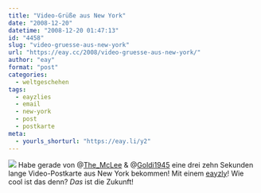 ```yaml
---
title: "Video-Grüße aus New York"
date: "2008-12-20"
datetime: "2008-12-20 01:47:13"
id: "4458"
slug: "video-gruesse-aus-new-york"
url: "https://eay.cc/2008/video-gruesse-aus-new-york/"
author: "eay"
format: "post"
categories:
  - weltgeschehen
tags:
  - eayzlies
  - email
  - new-york
  - post
  - postkarte
meta:
  - yourls_shorturl: "https://eay.li/y2"
---
```


![](/uploads/2008/nynachricht.jpg) Habe gerade von @[The\_McLee](https://twitter.com/The_McLee) & @[Goldi1945](https://twitter.com/Goldi1945) eine drei zehn Sekunden lange Video-Postkarte aus New York bekommen! Mit einem [eayzly](http://eay.cc/projekte/eayzlyart/)! Wie cool ist das denn? _Das_ ist die Zukunft!
